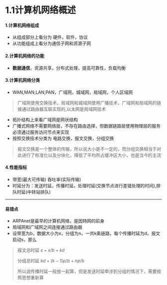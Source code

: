 # 1.1计算机网络概述

#### 1.计算机网络组成

* 从组成部分上看分为 硬件，软件，协议
* 从功能组成上看分为通信子网和资源子网

#### 2.计算机网络的功能

* **数据通信**，资源共享，分布式处理，提高可靠性，负载均衡

#### 3.计算机网络分类

* WAN,MAN,LAN,PAN，广域网，城域网，局域网，个人区域网

> 广域网使用交换技术，局域网和城域网使用广播技术，广域网和局域网的链接通过路由器互联实现的,以太网是局域网技术

* 拓扑结构上来看广域网是网状结构
* 广播式网络不需要网络层，不存在路由选择，但数据链路层使用物理层的服务必须通过服务访问节点来实现
* 按照交换技术分类为 电路交换，报文交换，分组交换

> 报文交换是一个整体的传输，所以说大小是不一定的，而分组交换相当于对此进行了标准化以及分块化，降低了平均所占缓冲区大小，也是当今的主流

#### 4.性能指标

* 带宽(最大可传输) 吞吐率(实际传输) 
* 时延分为：发送时延，传播时延，处理时延(交换节点进行差错处理的时间),排队时延(中转站排队)




***

#### 易错点

* ARPAnet是最早的计算机网络，是因特网的前身
* 局域网和广域网之间连接通过路由器
* 设带宽为b，数据大小为x，分组为n，一共k条链路，每个传播时延为d，报文启动s，那么

> 报文总时延 $s+x/b+kd$
>
> 分组总时延 $kd + (k-1)p/b+np/b$
>
> 所以说传播时延一般放一起算，但是发送时延牵涉到分组的情况下，需要按照思想重新算